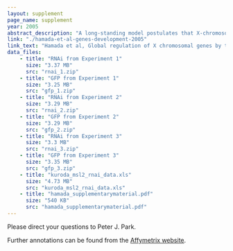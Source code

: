 ```yaml
---
layout: supplement
page_name: supplement
year: 2005
abstract_description: "A long-standing model postulates that X-chromosome dosage compensation in Drosophila occurs by twofold up-regulation of the single male X, but previous data cannot exclude an alternative model, in which male autosomes are down-regulated to balance gene expression. To distinguish between the two models, we used RNA interference to deplete Male-Specific Lethal (MSL) complexes from male-like tissue culture cells. We found that expression of many genes from the X chromosome decreased, while expression from the autosomes was largely unchanged. We conclude that the primary role of the MSL complex is to up-regulate the male X chromosome."
link: "./hamada-et-al-genes-development-2005"
link_text: "Hamada et al, Global regulation of X chromosomal genes by the MSL complex in Drosophila melanogaster, Genes & Development, 2005"
data_files:
    - title: "RNAi from Experiment 1"
      size: "3.37 MB"
      src: "rnai_1.zip"
    - title: "GFP from Experiment 1"
      size: "3.25 MB"
      src: "gfp_1.zip"
    - title: "RNAi from Experiment 2"
      size: "3.29 MB"
      src: "rnai_2.zip"
    - title: "GFP from Experiment 2"
      size: "3.29 MB"
      src: "gfp_2.zip"
    - title: "RNAi from Experiment 3"
      size: "3.3 MB"
      src: "rnai_3.zip"
    - title: "GFP from Experiment 3"
      size: "3.35 MB"
      src: "gfp_3.zip"
    - title: "kuroda_msl2_rnai_data.xls"
      size: "4.73 MB"
      src: "kuroda_msl2_rnai_data.xls"
    - title: "hamada_supplementarymaterial.pdf"
      size: "540 KB"
      src: "hamada_supplementarymaterial.pdf"
---
```


Please direct your questions to Peter J. Park.

Further annotations can be found from the [Affymetrix website](http://www.affymetrix.com/).


